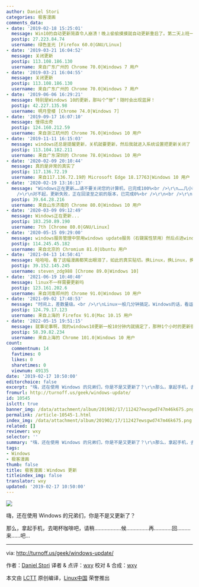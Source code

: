 ```yaml
---
author: Daniel Stori
categories: 极客漫画
comments_data:
- date: '2019-02-18 15:25:01'
  message: Win10的自动更新简直令人崩溃！晚上偷偷摸摸就自动更新重启了。第二天上班一看，悲剧啊！
  postip: 27.223.84.74
  username: 绿色圣光 [Firefox 60.0|GNU/Linux]
- date: '2019-03-21 16:04:52'
  message: 关闭更新
  postip: 113.108.186.130
  username: 来自广东广州的 Chrome 70.0|Windows 7 用户
- date: '2019-03-21 16:04:55'
  message: 关闭更新
  postip: 113.108.186.130
  username: 来自广东广州的 Chrome 70.0|Windows 7 用户
- date: '2019-06-06 16:29:21'
  message: 特别是Windows 10的更新，那叫个“惨”！随时会出现蓝屏！
  postip: 42.227.135.98
  username: 明月登楼 [Chrome 74.0|Windows 7]
- date: '2019-09-17 16:07:10'
  message: 慢得出奇
  postip: 124.160.212.59
  username: 来自浙江杭州的 Chrome 76.0|Windows 10 用户
- date: '2019-11-11 16:15:03'
  message: windows还总是提醒更新，关机就要更新，然后我就进入系统设置把更新关闭了
  postip: 113.104.182.211
  username: 来自广东深圳的 Chrome 78.0|Windows 10 用户
- date: '2020-02-09 20:10:44'
  message: 真的是非常的真实了
  postip: 117.136.72.19
  username: 来自117.136.72.19的 Microsoft Edge 18.17763|Windows 10 用户
- date: '2020-02-19 13:16:13'
  message: "Windows正在更新……请不要关闭您的计算机，已完成100%<br />\r\n……几小时过去了……<br />\r\nWindows正在更新……请不要关闭您的计算机，已完成100%<br
    />\r\n对不起，更新失败，正在回滚至之前的版本，已完成0%<br />\r\n<br />\r\n????????????"
  postip: 39.64.28.216
  username: 来自山东济南的 Chrome 80.0|Windows 10 用户
- date: '2020-03-09 09:12:49'
  message: Windows正在更新...
  postip: 183.250.89.190
  username: 7th [Chrome 80.0|GNU/Linux]
- date: '2020-05-15 09:29:00'
  message: windows服务管理中禁用windows update服务（右键属性禁用）然后点进windows更新，提示，您的组织已关闭自动更新，yeah！
  postip: 114.245.45.182
  username: 来自北京的 Chromium 81.0|Ubuntu 用户
- date: '2021-04-13 14:50:41'
  message: 哈哈哈，看了这幅漫画都笑出眼泪了，如此的真实贴切。换Linux，换Linux，换Linux；强烈建议换Ubuntu，Fedora。
  postip: 39.152.145.245
  username: steven_zdg988 [Chrome 89.0|Windows 10]
- date: '2021-06-19 10:40:40'
  message: linux不一样需要更新吗
  postip: 123.161.202.6
  username: 来自河南郑州的 Chrome 91.0|Windows 10 用户
- date: '2021-09-02 17:48:53'
  message: "时间上，差数量级。<br />\r\nLinux一般几分钟搞定。Windows的话，看运气吧。"
  postip: 124.79.17.123
  username: 来自上海的 Firefox 91.0|Mac 10.15 用户
- date: '2022-05-15 19:51:15'
  message: 就事论事啊，我的windows10更新一般10分钟内就搞定了，那种1个小时的更新很难遇到一次；
  postip: 58.39.82.234
  username: 来自上海的 Chrome 101.0|Windows 10 用户
count:
  commentnum: 14
  favtimes: 0
  likes: 0
  sharetimes: 0
  viewnum: 49135
date: '2019-02-17 10:50:00'
editorchoice: false
excerpt: "嗨，还在使用 Windows 的兄弟们，你是不是又更新了？\r\n那么，拿起手机，去喝杯咖啡吧，请稍………………候……………再…………回………来……吧…"
fromurl: http://turnoff.us/geek/windows-update/
id: 10545
islctt: true
banner_img: /data/attachment/album/201902/17/112427ewsgwd747m46k675.png.large.jpg
permalink: /article-10545-1.html
index_img: /data/attachment/album/201902/17/112427ewsgwd747m46k675.png.thumb.jpg
related: []
reviewer: wxy
selector: ''
summary: "嗨，还在使用 Windows 的兄弟们，你是不是又更新了？\r\n那么，拿起手机，去喝杯咖啡吧，请稍………………候……………再…………回………来……吧…"
tags:
- Windows
- 极客漫画
thumb: false
title: 极客漫画：Windows 更新
titleindex_img: false
translator: wxy
updated: '2019-02-17 10:50:00'
---
```


![](/data/attachment/album/201902/17/112427ewsgwd747m46k675.png)


嗨，还在使用 Windows 的兄弟们，你是不是又更新了？


那么，拿起手机，去喝杯咖啡吧，请稍………………候……………再…………回………来……吧…




---


via: <http://turnoff.us/geek/windows-update/>


作者：[Daniel Stori](http://turnoff.us/about/) 译者 & 点评：[wxy](https://github.com/wxy) 校对 & 合成：[wxy](https://github.com/wxy)


本文由 [LCTT](https://github.com/LCTT/TranslateProject) 原创编译，[Linux中国](https://linux.cn/) 荣誉推出
